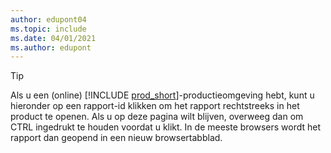```yaml
---
author: edupont04
ms.topic: include
ms.date: 04/01/2021
ms.author: edupont
---
```


> [!TIP]
> Als u een (online) [!INCLUDE [prod_short](prod_short.md)]-productieomgeving hebt, kunt u hieronder op een rapport-id klikken om het rapport rechtstreeks in het product te openen. Als u op deze pagina wilt blijven, overweeg dan om CTRL ingedrukt te houden voordat u klikt. In de meeste browsers wordt het rapport dan geopend in een nieuw browsertabblad. 
